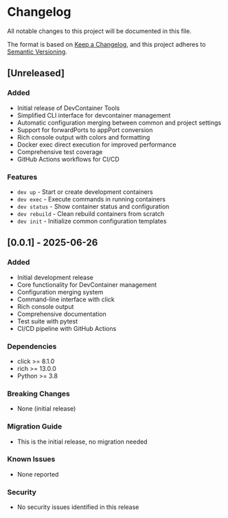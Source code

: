 # Changelog

All notable changes to this project will be documented in this file.

The format is based on [Keep a Changelog](https://keepachangelog.com/en/1.0.0/),
and this project adheres to [Semantic Versioning](https://semver.org/spec/v2.0.0.html).

## [Unreleased]

### Added
- Initial release of DevContainer Tools
- Simplified CLI interface for devcontainer management
- Automatic configuration merging between common and project settings
- Support for forwardPorts to appPort conversion
- Rich console output with colors and formatting
- Docker exec direct execution for improved performance
- Comprehensive test coverage
- GitHub Actions workflows for CI/CD

### Features
- `dev up` - Start or create development containers
- `dev exec` - Execute commands in running containers
- `dev status` - Show container status and configuration
- `dev rebuild` - Clean rebuild containers from scratch
- `dev init` - Initialize common configuration templates

## [0.0.1] - 2025-06-26

### Added
- Initial development release
- Core functionality for DevContainer management
- Configuration merging system
- Command-line interface with click
- Rich console output
- Comprehensive documentation
- Test suite with pytest
- CI/CD pipeline with GitHub Actions

### Dependencies
- click >= 8.1.0
- rich >= 13.0.0
- Python >= 3.8

### Breaking Changes
- None (initial release)

### Migration Guide
- This is the initial release, no migration needed

### Known Issues
- None reported

### Security
- No security issues identified in this release